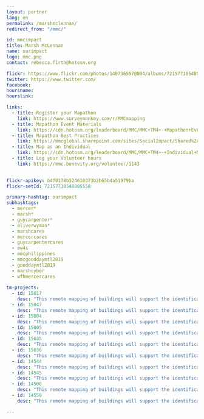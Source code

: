 ```yaml
---
layout: partner
lang: en
permalink: /marshmclennan/
redirect_from: "/mmc/"

id: mmcimpact
title: Marsh McLennan
name: ourimpact
logo: mmc.png
contact: rebecca.firth@hotosm.org

flickr: https://www.flickr.com/photos/140736557@N04/albums/72157710548005558
twitter: https://www.twitter.com/
facebook:
hoursname:
hourslink:

links:
  - title: Register your Mapathon
    link: https://www.surveymonkey.com/r/MMCmapping
  - title: Mapathon Event Materials
    link: https://cdn.hotosm.org/leaderboard/MMC/MMC+TM4+-+Mapathon+Event+Materials.zip
  - title: Mapathon Best Practices
    link: https://mmcglobal.sharepoint.com/sites/SocialImpact/Shared%20Documents/Forms/AllItems.aspx?id=%2Fsites%2FSocialImpact%2FShared%20Documents%2FColleague%20In%2Dperson%20Mapathon%20Planning%20Guide%2Epdf&parent=%2Fsites%2FSocialImpact%2FShared%20Documents
  - title: Map as an Individual
    link: https://cdn.hotosm.org/leaderboard/MMC/MMC+TM4+-+Individual+Mapping+Materials.zip
  - title: Log your Volunteer hours
    link: https://mmc.benevity.org/volunteer/1143
 

flickr-apikey: b4f0178b524610373b2b65bda51979ba
flickr-setId: 72157710548005558

primary-hashtag: ourimpact
subhashtags:
  - mercer*
  - marsh*
  - guycarpenter*
  - oliverwyman*
  - marshcares
  - mercercares
  - guycarpentercares
  - ow4s
  - mmcphilippines
  - mmcgooddaymtl2019
  - gooddaymtl2019
  - marshcyber
  - wfhmercercares
  
tm-projects:
  - id: 15017
    desc: "This remote mapping of buildings will support the identification and characterization of settlements, as well as the implementation of planned activities and largely the generation of data for humanitarian activities."
  - id: 15047
    desc: "This remote mapping of buildings will support the identification and characterization of settlements, as well as the implementation of planned activities and largely the generation of data for humanitarian activities."
  - id: 15004
    desc: "This remote mapping of buildings will support the identification and characterization of settlements, as well as the implementation of planned activities and largely the generation of data for humanitarian activities."
  - id: 15005
    desc: "This remote mapping of buildings will support the identification and characterization of settlements, as well as the implementation of planned activities and largely the generation of data for humanitarian activities."
  - id: 15035
    desc: "This remote mapping of buildings will support the identification and characterization of settlements, as well as the implementation of planned activities and largely the generation of data for humanitarian activities."
  - id: 15036
    desc: "This remote mapping of buildings will support the identification and characterization of settlements, as well as the implementation of planned activities and largely the generation of data for humanitarian activities."
  - id: 14544
    desc: "This remote mapping of buildings will support the identification and characterization of settlements, as well as the implementation of planned activities and largely the generation of data for humanitarian activities."
  - id: 14545
    desc: "This remote mapping of buildings will support the identification and characterization of settlements, as well as the implementation of planned activities and largely the generation of data for humanitarian activities."
  - id: 14508
    desc: "This remote mapping of buildings will support the identification and characterization of settlements, as well as the implementation of planned activities and largely the generation of data for humanitarian activities."
  - id: 14550
    desc: "This remote mapping of buildings will support the identification and characterization of settlements, as well as the implementation of planned activities and largely the generation of data for humanitarian activities."

---
```


